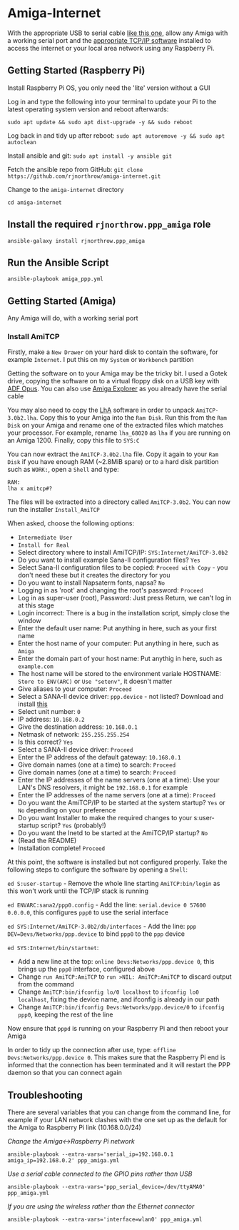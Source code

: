 # Amiga-Internet

With the appropriate USB to serial cable [like this one](https://plugable.com/products/pl2303-db9/), allow any Amiga with a working serial port and the [appropriate TCP/IP software](http://aminet.net/comm/net/AmiTCP-bin-30b2.lha) installed to access the internet or your local area network using any Raspberry Pi.

## Getting Started (Raspberry Pi)

Install Raspberry Pi OS, you only need the 'lite' version without a GUI

Log in and type the following into your terminal to update your Pi to the latest operating system version and reboot afterwards:
```
sudo apt update && sudo apt dist-upgrade -y && sudo reboot
```

Log back in and tidy up after reboot:
`sudo apt autoremove -y && sudo apt autoclean`

Install ansible and git:
`sudo apt install -y ansible git`

Fetch the ansible repo from GitHub:
`git clone https://github.com/rjnorthrow/amiga-internet.git`

Change to the `amiga-internet` directory

`cd amiga-internet`

## Install the required `rjnorthrow.ppp_amiga` role
`ansible-galaxy install rjnorthrow.ppp_amiga`

## Run the Ansible Script
`ansible-playbook amiga_ppp.yml`


## Getting Started (Amiga)

Any Amiga will do, with a working serial port

### Install AmiTCP

Firstly, make a `New Drawer` on your hard disk to contain the software, for example `Internet`. I put this on my `System` or `Workbench` partition

Getting the software on to your Amiga may be the tricky bit. I used a Gotek drive, copying the software on to a virtual floppy disk on a USB key with [ADF Opus](http://adfopus.sourceforge.net/). You can also use [Amiga Explorer](https://www.amigaforever.com/ae/) as you already have the serial cable

You may also need to copy the [LhA](http://aminet.net/util/arc/lha.run) software in order to unpack `AmiTCP-3.0b2.lha`. Copy this to your Amiga into the `Ram Disk`. Run this from the `Ram Disk` on your Amiga and rename one of the extracted files which matches your processor. For example, rename `lha_68020` as `lha` if you are running on an Amiga 1200. Finally, copy this file to `SYS:C`

You can now extract the `AmiTCP-3.0b2.lha` file. Copy it again to your `Ram Disk` if you have enough RAM (~2.8MiB spare) or to a hard disk partition such as `WORK:`, open a `Shell` and type:
```
RAM:
lha x amitcp#?
```
The files will be extracted into a directory called `AmiTCP-3.0b2`. You can now run the installer `Install_AmiTCP`

When asked, choose the following options:
* `Intermediate User`
* `Install for Real`
* Select directory where to install AmiTCP/IP: `SYS:Internet/AmiTCP-3.0b2`
* Do you want to install example Sana-II configuration files? `Yes`
* Select Sana-II configuration files to be copied: `Proceed with Copy` - you don't need these but it creates the directory for you
* Do you want to install Napsaterm fonts, napsa? `No`
* Logging in as 'root' and changing the root's password: `Proceed`
* Log in as super-user (root), Password: Just press Return, we can't log in at this stage
* Login incorrect: There is a bug in the installation script, simply close the window
* Enter the default user name: Put anything in here, such as your first name
* Enter the host name of your computer: Put anything in here, such as `Amiga`
* Enter the domain part of your host name: Put anythig in here, such as `example.com`
* The host name will be stored to the environment variale HOSTNAME: `Store to ENV(ARC)` or `Use "setenv"`, it doesn't matter
* Give aliases to your computer: `Proceed`
* Select a SANA-II device driver: `ppp.device` - not listed? Download and install [this](http://m68k.aminet.net/comm/net/PPP1_45.lha)
* Select unit number: `0`
* IP address: `10.168.0.2`
* Give the destination address: `10.168.0.1`
* Netmask of network: `255.255.255.254`
* Is this correct? `Yes`
* Select a SANA-II device driver: `Proceed`
* Enter the IP address of the default gateway: `10.168.0.1`
* Give domain names (one at a time) to search: `Proceed`
* Give domain names (one at a time) to search: `Proceed`
* Enter the IP addresses of the name servers (one at a time): Use your LAN's DNS resolvers, it might be `192.168.0.1` for example
* Enter the IP addresses of the name servers (one at a time): `Proceed`
* Do you want the AmiTCP/IP to be started at the system startup? `Yes` or `No` depending on your preference
* Do you want Installer to make the required changes to your s:user-startup script? `Yes` (probably!)
* Do you want the Inetd to be started at the AmiTCP/IP startup? `No`
* (Read the README)
* Installation complete! `Proceed`

At this point, the software is installed but not configured properly. Take the following steps to configure the software by opening a `Shell`:

`ed S:user-startup` - Remove the whole line starting `AmiTCP:bin/login` as this won't work until the TCP/IP stack is running

`ed ENVARC:sana2/ppp0.config` - Add the line: `serial.device 0 57600 0.0.0.0`, this configures `ppp0` to use the serial interface

`ed SYS:Internet/AmiTCP-3.0b2/db/interfaces` - Add the line: `ppp DEV=Devs/Networks/ppp.device` to bind `ppp0` to the `ppp` device

`ed SYS:Internet/bin/startnet`:
* Add a new line at the top: `online Devs:Networks/ppp.device 0`, this brings up the `ppp0` interface, configured above
* Change `run AmiTCP:AmiTCP` to `run >NIL: AmiTCP:AmiTCP` to discard output from the command
* Change `AmiTCP:bin/ifconfig lo/0 localhost` to `ifconfig lo0 localhost`, fixing the device name, and ifconfig is already in our path
* Change `AmiTCP:bin/ifconfig Devs:Networks/ppp.device/0` to `ifconfig ppp0`, keeping the rest of the line

Now ensure that `pppd` is running on your Raspberry Pi and then reboot your Amiga

In order to tidy up the connection after use, type: `offline Devs:Networks/ppp.device 0`. This makes sure that the Raspberry Pi end is informed that the connection has been terminated and it will restart the PPP daemon so that you can connect again


## Troubleshooting

There are several variables that you can change from the command line, for example if your LAN network clashes with the one set up as the default for the Amiga to Raspberry Pi link (10.168.0.0/24)

*Change the Amiga<->Raspberry Pi network*

`ansible-playbook --extra-vars='serial_ip=192.168.0.1 amiga_ip=192.168.0.2' ppp_amiga.yml`

*Use a serial cable connected to the GPIO pins rather than USB*

`ansible-playbook --extra-vars='ppp_serial_device=/dev/ttyAMA0' ppp_amiga.yml`

*If you are using the wireless rather than the Ethernet connector*

`ansible-playbook --extra-vars='interface=wlan0' ppp_amiga.yml`
